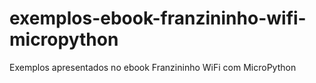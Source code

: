 # exemplos-ebook-franzininho-wifi-micropython
Exemplos apresentados no ebook Franzininho WiFi com MicroPython
